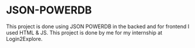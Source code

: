 # JSON-POWERDB
 This project is done using JSON POWERDB in the backed and for frontend I used HTML &amp; JS. This project is done by me for my internship at Login2Explore.
